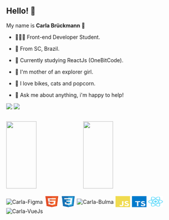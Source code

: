 
## Hello! 👋


My name is **Carla Brückmann** 👩

* 👩🏻‍💻  Front-end Developer Student.

* 📍  From SC, Brazil.

* 🌱  Currently studying ReactJs (OneBitCode).

* 🌻  I'm mother of an explorer girl.

* 🌈  I love bikes, cats and popcorn.

* 💬  Ask me about anything, i'm happy to help!

<div>
    <a href="mailto:carlaabruckmann@gmail.com"><img
            src="https://img.shields.io/badge/-Gmail-%23333?style=for-the-badge&logo=gmail&logoColor=white"
            target="_blank"></a>
    <a href="https://www.linkedin.com/in/carlabruckmann/" target="_blank"><img
            src="https://img.shields.io/badge/-LinkedIn-%230077B5?style=for-the-badge&logo=linkedin&logoColor=white"
            target="_blank"></a>
</div>

##

<div>
    <a href="https://github.com/CarlaBruckmann"></a>
    <img height="180em" width="40%"
            src="https://github-readme-stats.vercel.app/api?username=CarlaBruckmann&show_icons=true&theme=dracula&include_all_commits=true&count_private=true" />
    <img height="180em" width="40%"
            src="https://github-readme-stats.vercel.app/api/top-langs/?username=CarlaBruckmann&layout=compact&langs_count=7&theme=dracula" />
</div>

<div style="display: inline_block"><br>
    <img align="center" alt="Carla-Figma" height="30" width="40" src="https://cdn.jsdelivr.net/gh/devicons/devicon/icons/figma/figma-original.svg">
    <img align="center" alt="Carla-HTML" height="30" width="40"
        src="https://raw.githubusercontent.com/devicons/devicon/master/icons/html5/html5-original.svg">
    <img align="center" alt="Carla-CSS" height="30" width="40"
        src="https://raw.githubusercontent.com/devicons/devicon/master/icons/css3/css3-original.svg">
    <img align="center" alt="Carla-Bulma" height="30" width="40" src="https://cdn.jsdelivr.net/gh/devicons/devicon/icons/bulma/bulma-plain.svg">
    <img align="center" alt="Carla-Js" height="30" width="40"
        src="https://raw.githubusercontent.com/devicons/devicon/master/icons/javascript/javascript-plain.svg">
    <img align="center" alt="Carla-Ts" height="30" width="40"
        src="https://raw.githubusercontent.com/devicons/devicon/master/icons/typescript/typescript-plain.svg">
    <img align="center" alt="Carla-React" height="30" width="40"
        src="https://raw.githubusercontent.com/devicons/devicon/master/icons/react/react-original.svg">
    <img align="center" alt="Carla-VueJs" height="30" width="40" src="https://cdn.jsdelivr.net/gh/devicons/devicon/icons/vuejs/vuejs-original.svg">
</div>
  
##


